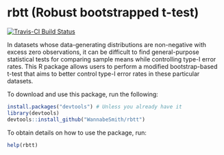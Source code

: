 # rbtt (Robust bootstrapped t-test) 
[![Travis-CI Build Status](https://travis-ci.org/WannabeSmith/Robust-bootstrapped-t-test.svg?branch=master)](https://travis-ci.org/WannabeSmith/Robust-bootstrapped-t-test)

In datasets whose data-generating distributions are non-negative with excess zero observations, it can be difficult to find general-purpose statistical tests for comparing sample means while controlling type-I error rates. This R package allows users to perform a modified bootstrap-based t-test that aims to better control type-I error rates in these particular datasets.

To download and use this package, run the following:

```r
install.packages("devtools") # Unless you already have it
library(devtools)
devtools::install_github("WannabeSmith/rbtt")
```
To obtain details on how to use the package, run:

```r
help(rbtt)
```
